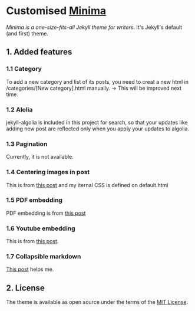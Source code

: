 # Customised [Minima](https://github.com/jekyll/minima)

*Minima is a one-size-fits-all Jekyll theme for writers*. It's Jekyll's default (and first) theme.  

## 1. Added features
### 1.1 Category

To add a new category and list of its posts, you need to creat a new html in /categories/[New category].html manually. -> This will be improved next time.

### 1.2 Alolia

jekyll-algolia is included in this project for search, so that your updates like adding new post are reflected only when you apply your updates to algolia.

### 1.3 Pagination 
Currently, it is not available.  

### 1.4 Centering images in post 
This is from [this post](https://thornelabs.net/posts/centering-images-with-jekyll-and-markdown.html) and my iternal CSS is defined on default.html

### 1.5 PDF embedding
PDF embedding is from [this post](https://jamesonzimmer.com/simple-pdf-embed-for-jekyll/)

### 1.6 Youtube embedding
This is from [this post](https://github.com/nathancy/jekyll-embed-video#embed-youtube). 

### 1.7 __Collapsible markdown__

[This post](https://gist.github.com/joyrexus/16041f2426450e73f5df9391f7f7ae5f) helps me.

## 2. License

The theme is available as open source under the terms of the [MIT License](http://opensource.org/licenses/MIT).
